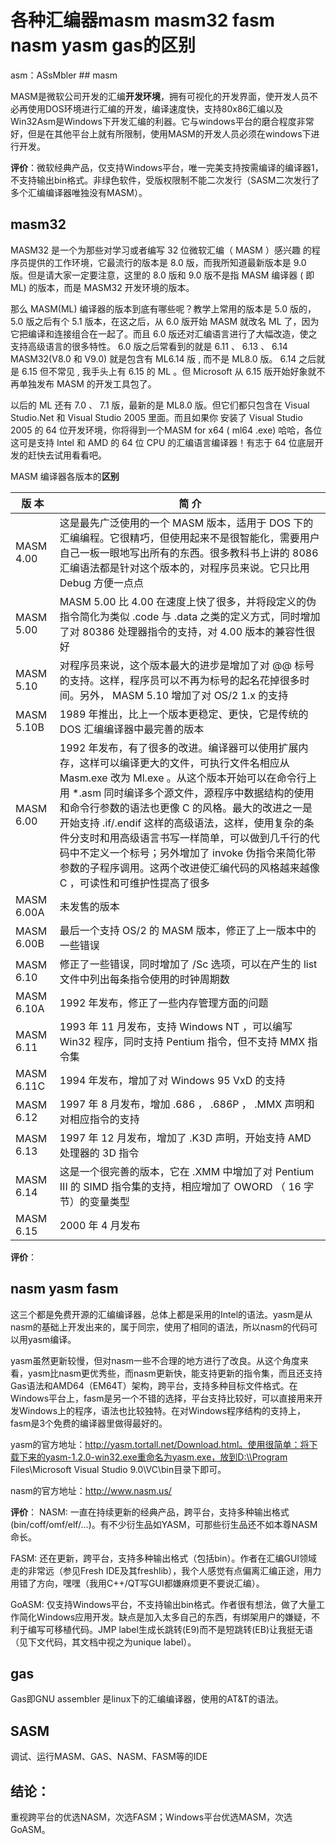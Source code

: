 <h1>各种汇编器masm masm32 fasm nasm yasm gas的区别</h1>
asm：ASsMbler
## masm

MASM是微软公司开发的汇编**开发环境**，拥有可视化的开发界面，使开发人员不必再使用DOS环境进行汇编的开发，编译速度快，支持80x86汇编以及Win32Asm是Windows下开发汇编的利器。它与windows平台的磨合程度非常好，但是在其他平台上就有所限制，使用MASM的开发人员必须在windows下进行开发。

**评价**：微软经典产品，仅支持Windows平台，唯一完美支持按需编译的编译器1，不支持输出bin格式。非绿色软件，受版权限制不能二次发行（SASM二次发行了多个汇编编译器唯独没有MASM）。

## masm32

MASM32 是一个为那些对学习或者编写 32 位微软汇编（ MASM ）感兴趣 的程序员提供的工作环境，它最流行的版本是 8.0 版，而我所知道最新版本是 9.0 版。但是请大家一定要注意，这里的 8.0 版和 9.0 版不是指 MASM 编译器 ( 即 ML) 的版本，而是 MASM32 开发环境的版本。

那么 MASM(ML) 编译器的版本到底有哪些呢？教学上常用的版本是 5.0 版的， 5.0 版之后有个 5.1 版本，在这之后，从 6.0 版开始 MASM 就改名 ML 了，因为它把编译和连接组合在一起了。而且 6.0 版还对汇编语言进行了大幅改造，使之支持高级语言的很多特性。 6.0 版之后常看到的就是 6.11 、 6.13 、 6.14 MASM32(V8.0 和 V9.0) 就是包含有 ML6.14 版 , 而不是 ML8.0 版。 6.14 之后就是 6.15 但不常见 , 我手头上有 6.15 的 ML 。但 Microsoft 从 6.15 版开始好象就不再单独发布 MASM 的开发工具包了。

以后的 ML 还有 7.0 、 7.1 版，最新的是 ML8.0 版。但它们都只包含在 Visual Studio.Net 和 Visual Studio 2005 里面。而且如果你 安装了 Visual Studio 2005 的 64 位开发环境，你将得到一个MASM for x64 ( ml64 .exe) 哈哈，各位这可是支持 Intel 和 AMD 的 64 位 CPU 的汇编语言编译器！有志于 64 位底层开发的赶快去试用看看吧。

 MASM 编译器各版本的**区别**

|  版     本  |                                                                                                                                                                                                                          简     介                                                                                                                                                                                                                           |
| ---------- | ----------------------------------------------------------------------------------------------------------------------------------------------------------------------------------------------------------------------------------------------------------------------------------------------------------------------------------------------------------------------------------------------------------------------------------------------------------- |
| MASM 4.00  | 这是最先广泛使用的一个 MASM 版本，适用于 DOS 下的汇编编程。它很精巧，但使用起来不是很智能化，需要用户自己一板一眼地写出所有的东西。很多教科书上讲的 8086 汇编语法都是针对这个版本的，对程序员来说。它只比用 Debug 方便一点点                                                                                                                                                                                                                                                      |
| MASM 5.00  | MASM 5.00 比 4.00 在速度上快了很多，并将段定义的伪指令简化为类似 .code 与 .data 之类的定义方式，同时增加了对 80386 处理器指令的支持，对 4.00 版本的兼容性很好                                                                                                                                                                                                                                                                                                            |
| MASM 5.10  | 对程序员来说，这个版本最大的进步是增加了对 @@ 标号的支持。这样，程序员可以不再为标号的起名花掉很多时间。另外， MASM 5.10 增加了对 OS/2 1.x 的支持                                                                                                                                                                                                                                                                                                                         |
| MASM 5.10B | 1989 年推出，比上一个版本更稳定、更快，它是传统的 DOS 汇编编译器中最完善的版本                                                                                                                                                                                                                                                                                                                                                                                      |
| MASM 6.00  | 1992 年发布，有了很多的改进。编译器可以使用扩展内存，这样可以编译更大的文件，可执行文件名相应从 Masm.exe 改为 Ml.exe 。从这个版本开始可以在命令行上用 \*.asm 同时编译多个源文件，源程序中数据结构的使用和命令行参数的语法也更像 C 的风格。最大的改进之一是开始支持 .if/.endif 这样的高级语法，这样，使用复杂的条件分支时和用高级语言书写一样简单，可以做到几千行的代码中不定义一个标号；另外增加了 invoke 伪指令来简化带参数的子程序调用。这两个改进使汇编代码的风格越来越像 C ，可读性和可维护性提高了很多 |
| MASM 6.00A | 未发售的版本                                                                                                                                                                                                                                                                                                                                                                                                                                                  |
| MASM 6.00B | 最后一个支持 OS/2 的 MASM 版本，修正了上一版本中的一些错误                                                                                                                                                                                                                                                                                                                                                                                                       |
| MASM 6.10  | 修正了一些错误，同时增加了 /Sc 选项，可以在产生的 list 文件中列出每条指令使用的时钟周期数                                                                                                                                                                                                                                                                                                                                                                            |
| MASM 6.10A | 1992 年发布，修正了一些内存管理方面的问题                                                                                                                                                                                                                                                                                                                                                                                                                       |
| MASM 6.11  | 1993 年 11 月发布，支持 Windows NT ，可以编写 Win32 程序，同时支持 Pentium 指令，但不支持 MMX 指令集                                                                                                                                                                                                                                                                                                                                                               |
| MASM 6.11C | 1994 年发布，增加了对 Windows 95 VxD 的支持                                                                                                                                                                                                                                                                                                                                                                                                                    |
| MASM 6.12  | 1997 年 8 月发布，增加 .686 ， .686P ， .MMX 声明和对相应指令的支持                                                                                                                                                                                                                                                                                                                                                                                              |
| MASM 6.13  | 1997 年 12 月发布，增加了 .K3D 声明，开始支持 AMD 处理器的 3D 指令                                                                                                                                                                                                                                                                                                                                                                                               |
| MASM 6.14  | 这是一个很完善的版本，它在 .XMM 中增加了对 Pentium III 的 SIMD 指令集的支持，相应增加了 OWORD （ 16 字节）的变量类型                                                                                                                                                                                                                                                                                                                                                 |
| MASM 6.15  | 2000 年 4 月发布                                                                                                                                                                                                                                                                                                                                                                                                                                             |

**评价**：

## nasm yasm fasm

这三个都是免费开源的汇编编译器，总体上都是采用的Intel的语法。yasm是从nasm的基础上开发出来的，属于同宗，使用了相同的语法，所以nasm的代码可以用yasm编译。

yasm虽然更新较慢，但对nasm一些不合理的地方进行了改良。从这个角度来看，yasm比nasm更优秀些，而nasm更新快，能支持更新的指令集，而且还支持Gas语法和AMD64（EM64T）架构，跨平台，支持多种目标文件格式。在Windows平台上，fasm是另一个不错的选择，平台支持比较好，可以直接用来开发Windows上的程序，语法也比较独特。在对Windows程序结构的支持上，fasm是3个免费的编译器里做得最好的。

yasm的官方地址：http://yasm.tortall.net/Download.html。使用很简单：将下载下来的yasm-1.2.0-win32.exe重命名为yasm.exe，放到D:\\Program Files\\Microsoft Visual Studio 9.0\\VC\\bin目录下即可。

nasm的官方地址：http://www.nasm.us/

**评价**： 
NASM: 一直在持续更新的经典产品，跨平台，支持多种输出格式(bin/coff/omf/elf/…)。有不少衍生品如YASM，可那些衍生品还不如本尊NASM命长。

FASM: 还在更新，跨平台，支持多种输出格式（包括bin）。作者在汇编GUI领域走的非常远（参见Fresh IDE及其freshlib），我个人感觉有点偏离汇编正途，用力用错了方向，嘿嘿（我用C++/QT写GUI都嫌麻烦更不要说汇编）。

GoASM: 仅支持Windows平台，不支持输出bin格式。作者很有想法，做了大量工作简化Windows应用开发。缺点是加入太多自己的东西，有绑架用户的嫌疑，不利于编写可移植代码。JMP label生成长跳转(E9)而不是短跳转(EB)让我挺无语（见下文代码，其文档中视之为unique label）。

## gas

Gas即GNU assembler 是linux下的汇编编译器，使用的AT&T的语法。


## SASM
调试、运行MASM、GAS、NASM、FASM等的IDE


## 结论：
重视跨平台的优选NASM，次选FASM；Windows平台优选MASM，次选GoASM。
